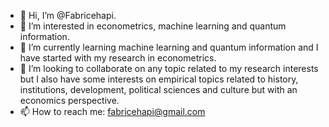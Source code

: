 - 👋 Hi, I’m @Fabricehapi.
- 👀 I’m interested in econometrics, machine learning and quantum information.
- 🌱 I’m currently learning machine learning and quantum information and I have started with my research in econometrics.
- 💞️ I’m looking to collaborate on any topic related to my research interests but I also have some interests on empirical topics related to history, institutions, development, political sciences and culture but with an economics perspective.
- 📫 How to reach me: fabricehapi@gmail.com

<!---
Fabricehapi/Fabricehapi is a ✨ special ✨ repository because its `README.md` (this file) appears on your GitHub profile.
You can click the Preview link to take a look at your changes.
--->
